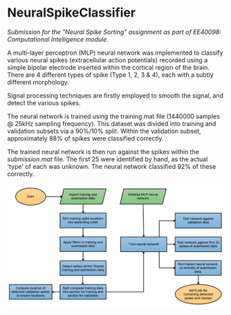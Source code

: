 # NeuralSpikeClassifier
*Submission for the "Neural Spike Sorting" assignment as part of EE40098: Computational Intelligence module.*

A multi-layer perceptron (MLP) neural network was implemented to classify various neural spikes (extracellular action potentials) recorded using a simple bipolar electrode inserted within the cortical region of the brain. There are 4 different types of spike (Type 1, 2, 3 & 4), each with a subtly different morphology.

Signal processing techniques are firstly employed to smooth the signal, and detect the various spikes.

The neural network is trained using the training.mat file (1440000 samples @ 25kHz sampling frequency). This dataset was divided into training and validation subsets via a 90%/10% split. Within the validation subset, approximately 88% of spikes were classified correctly.

The trained neural network is then run against the spikes within the *submission.mat* file. The first 25 were identified by hand, as the actual 'type' of each was unknown. The neural network classified 92% of these correctly.

![System Flow Diagram](/doc/sysDiagram.png?raw=true "System Flow Diagram")

